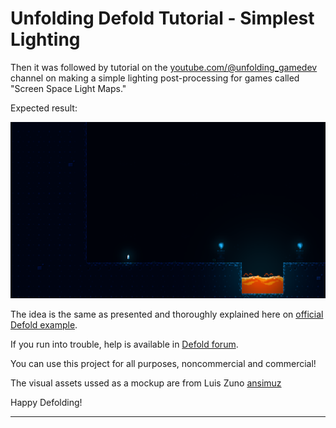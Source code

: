 # Unfolding Defold Tutorial - Simplest Lighting

Then it was followed by tutorial on the [youtube.com/@unfolding_gamedev](https://youtube.com/@unfolding_gamedev) channel on making a simple lighting post-processing for games called "Screen Space Light Maps."

Expected result:

![](assets/result.png)

The idea is the same as presented and thoroughly explained here on [official Defold example](https://github.com/britzl/publicexamples/tree/master/examples/simple_lights).

If you run into trouble, help is available in [Defold forum](https://forum.defold.com).

You can use this project for all purposes, noncommercial and commercial!

The visual assets ussed as a mockup are from Luis Zuno [ansimuz](https://ansimuz.itch.io/grotto-escape-game-art-pack)

Happy Defolding!

---